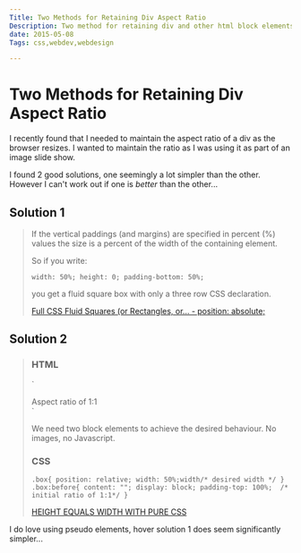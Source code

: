 ```yaml
---
Title: Two Methods for Retaining Div Aspect Ratio
Description: Two method for retaining div and other html block elements aspect ratio
date: 2015-05-08
Tags: css,webdev,webdesign

---
```


# Two Methods for Retaining Div Aspect Ratio

I recently found that I needed to maintain the aspect ratio of a div as the browser resizes. I wanted to maintain the ratio as I was using it as part of an image slide show.

I found 2 good solutions, one seemingly a lot simpler than the other. However I can't work out if one is *better* than the other...

## Solution 1

> If the vertical paddings (and margins) are specified in percent (%) values the size is a percent of the width of the containing element.
> 
> So if you write:
> 
> `
> width: 50%;
> height: 0;
> padding-bottom: 50%;
> `
> 
> you get a fluid square box with only a three row CSS declaration.
> 
> [Full CSS Fluid Squares (or Rectangles, or... - position: absolute;](http://absolide.tumblr.com/post/7317210512/full-css-fluid-squares)

## Solution 2

> ### HTML
>
> `
> <div class='box'> 
>     <div class='content'>Aspect ratio of 1:1</div> 
> </div>
> `
>
> We need two block elements to achieve the desired behaviour. No images, no Javascript.
> 
> ### CSS
>
> `
> .box{
>     position: relative;
>     width: 50%;width/* desired width */
> }
> .box:before{
>     content: "";
>     display: block;
>     padding-top: 100%;  /* initial ratio of 1:1*/
> }
> `
>
> [ HEIGHT EQUALS WIDTH WITH PURE CSS ](http://www.mademyday.de/css-height-equals-width-with-pure-css.html)

I do love using pseudo elements, hover solution 1 does seem significantly simpler...


